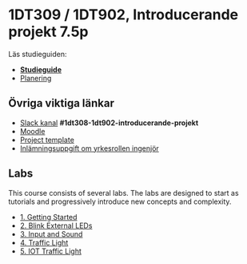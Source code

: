 # 1DT309 / 1DT902, Introducerande projekt 7.5p

Läs studieguiden:

- [**Studieguide**](study_guide_1DT308.md)
- [Planering](planning.md)

## Övriga viktiga länkar

- [Slack kanal](coursepress.lnu.se) **#1dt308-1dt902-introducerande-projekt**
- [Moodle](https://mymoodle.lnu.se/course/view.php?id=49031)
- [Project template](project_template.md)
- [Inlämningsuppgift om yrkesrollen ingenjör](ingenjor.md)

## Labs

This course consists of several labs. The labs are designed to start as tutorials and progressively introduce new concepts and complexity. 

* [1. Getting Started](labs/1_getting_started.md)
* [2. Blink External LEDs](labs/2_blink_led.md)
* [3. Input and Sound](labs/3_input.md)
* [4. Traffic Light](labs/4_traffic_light.md) 
* [5. IOT Traffic Light](labs/5_iot_traffic_light.md)